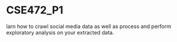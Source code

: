 # CSE472_P1
larn how to crawl social media data as well as process and perform exploratory analysis on your extracted data.
